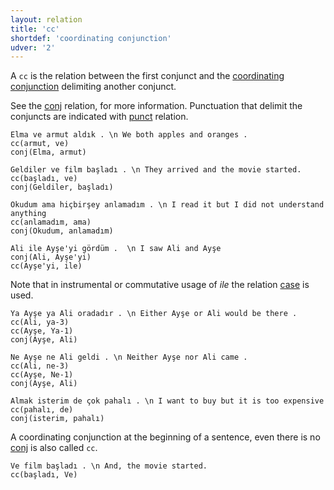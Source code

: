 ```yaml
---
layout: relation
title: 'cc'
shortdef: 'coordinating conjunction'
udver: '2'
---
```


A `cc` is the relation between the first conjunct and the [coordinating conjunction](../pos/CCONJ) delimiting another conjunct.

See the [conj]() relation, for more information.
Punctuation that delimit the conjuncts are indicated with [punct]() relation.

~~~ sdparse
Elma ve armut aldık . \n We both apples and oranges .
cc(armut, ve)
conj(Elma, armut)
~~~

~~~ sdparse
Geldiler ve film başladı . \n They arrived and the movie started.
cc(başladı, ve)
conj(Geldiler, başladı)
~~~

~~~ sdparse
Okudum ama hiçbirşey anlamadım . \n I read it but I did not understand anything
cc(anlamadım, ama)
conj(Okudum, anlamadım)
~~~

~~~ sdparse
Ali ile Ayşe'yi gördüm .  \n I saw Ali and Ayşe
conj(Ali, Ayşe'yi)
cc(Ayşe'yi, ile)
~~~
Note that in instrumental or commutative usage of _ile_ the relation [case]() is used.

~~~ sdparse
Ya Ayşe ya Ali oradadır . \n Either Ayşe or Ali would be there .
cc(Ali, ya-3)
cc(Ayşe, Ya-1)
conj(Ayşe, Ali)
~~~

~~~ sdparse
Ne Ayşe ne Ali geldi . \n Neither Ayşe nor Ali came .
cc(Ali, ne-3)
cc(Ayşe, Ne-1)
conj(Ayşe, Ali)
~~~

~~~ sdparse
Almak isterim de çok pahalı . \n I want to buy but it is too expensive
cc(pahalı, de)
conj(isterim, pahalı)
~~~

A coordinating conjunction at the beginning of a sentence,
even there is no [conj]() is also called ``cc``.

~~~ sdparse
Ve film başladı . \n And, the movie started.
cc(başladı, Ve)
~~~
